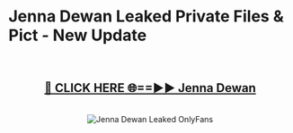 # Jenna Dewan Leaked Private Files & Pict - New Update
<br>
<div align="center">
<h2><a href="https://mediafilles.blogspot.com/?title=Jenna_Dewan" rel="nofollow">🔴 CLICK HERE 🌐==►► Jenna Dewan</a></h2>
<br>
<a href="https://mediafilles.blogspot.com/?title=Jenna_Dewan" rel="nofollow" data-target="animated-image.originalLink"><img src="https://i.ibb.co.com/WyWwxjT/player-gif2.gif" alt="Jenna Dewan Leaked OnlyFans" style="max-width: 100%; display: inline-block;" data-target="animated-image.originalImage"></a>
</div>
<br>